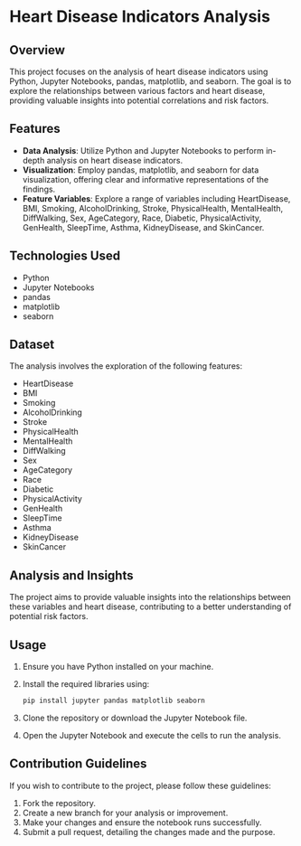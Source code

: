 # Heart Disease Indicators Analysis

## Overview

This project focuses on the analysis of heart disease indicators using Python, Jupyter Notebooks, pandas, matplotlib, and seaborn. The goal is to explore the relationships between various factors and heart disease, providing valuable insights into potential correlations and risk factors.

## Features

- **Data Analysis**: Utilize Python and Jupyter Notebooks to perform in-depth analysis on heart disease indicators.
- **Visualization**: Employ pandas, matplotlib, and seaborn for data visualization, offering clear and informative representations of the findings.
- **Feature Variables**: Explore a range of variables including HeartDisease, BMI, Smoking, AlcoholDrinking, Stroke, PhysicalHealth, MentalHealth, DiffWalking, Sex, AgeCategory, Race, Diabetic, PhysicalActivity, GenHealth, SleepTime, Asthma, KidneyDisease, and SkinCancer.

## Technologies Used

- Python
- Jupyter Notebooks
- pandas
- matplotlib
- seaborn

## Dataset

The analysis involves the exploration of the following features:

- HeartDisease
- BMI
- Smoking
- AlcoholDrinking
- Stroke
- PhysicalHealth
- MentalHealth
- DiffWalking
- Sex
- AgeCategory
- Race
- Diabetic
- PhysicalActivity
- GenHealth
- SleepTime
- Asthma
- KidneyDisease
- SkinCancer

## Analysis and Insights

The project aims to provide valuable insights into the relationships between these variables and heart disease, contributing to a better understanding of potential risk factors.

## Usage

1. Ensure you have Python installed on your machine.
2. Install the required libraries using:

    ```bash
    pip install jupyter pandas matplotlib seaborn
    ```

3. Clone the repository or download the Jupyter Notebook file.
4. Open the Jupyter Notebook and execute the cells to run the analysis.

## Contribution Guidelines

If you wish to contribute to the project, please follow these guidelines:

1. Fork the repository.
2. Create a new branch for your analysis or improvement.
3. Make your changes and ensure the notebook runs successfully.
4. Submit a pull request, detailing the changes made and the purpose.
